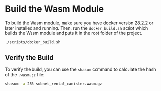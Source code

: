 # Build the Wasm Module

To build the Wasm module, make sure you have docker version 28.2.2 or later installed and running.
Then, run the `docker_build.sh` script which builds the Wasm module and puts it in the root folder of the project.

```bash
./scripts/docker_build.sh
```

## Verify the Build

To verify the build, you can use the `shasum` command to calculate the hash of the `.wasm.gz` file:

```bash
shasum -a 256 subnet_rental_canister.wasm.gz
```
